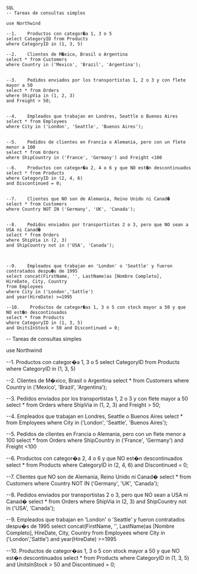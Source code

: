 
```
SQL
-- Tareas de consultas simples 

use Northwind

--1.    Productos con categor�a 1, 3 o 5
select CategoryID from Products
where CategoryID in (1, 3, 5)

--2.    Clientes de M�xico, Brasil o Argentina
select * from Customers
where Country in ('Mexico', 'Brazil', 'Argentina');


--3.    Pedidos enviados por los transportistas 1, 2 o 3 y con flete mayor a 50
select * from Orders 
where ShipVia in (1, 2, 3) 
and Freight > 50;


--4.    Empleados que trabajan en Londres, Seattle o Buenos Aires
select * from Employees 
where City in ('London', 'Seattle', 'Buenos Aires');


--5.    Pedidos de clientes en Francia o Alemania, pero con un flete menor a 100
select * from Orders
where ShipCountry in ('France', 'Germany') and Freight <100

--6.    Productos con categor�a 2, 4 o 6 y que NO est�n descontinuados
select * from Products 
where CategoryID in (2, 4, 6) 
and Discontinued = 0;


--7.    Clientes que NO son de Alemania, Reino Unido ni Canad�
select * from Customers 
where Country NOT IN ('Germany', 'UK', 'Canada');


--8.    Pedidos enviados por transportistas 2 o 3, pero que NO sean a USA ni Canad�
select * from Orders 
where ShipVia in (2, 3) 
and ShipCountry not in ('USA', 'Canada');



--9.    Empleados que trabajan en 'London' o 'Seattle' y fueron contratados despu�s de 1995
select concat(FirstName, '', LastName)as [Nombre Completo],
HireDate, City, Country
from Employees
where City in ('London','Sattle')
and year(HireDate) >=1995

--10.    Productos de categor�as 1, 3 o 5 con stock mayor a 50 y que NO est�n descontinuados
select * from Products 
where CategoryID in (1, 3, 5) 
and UnitsInStock > 50 and Discontinued = 0;
```
-- Tareas de consultas simples 

use Northwind

--1.    Productos con categor�a 1, 3 o 5
select CategoryID from Products
where CategoryID in (1, 3, 5)

--2.    Clientes de M�xico, Brasil o Argentina
select * from Customers
where Country in ('Mexico', 'Brazil', 'Argentina');


--3.    Pedidos enviados por los transportistas 1, 2 o 3 y con flete mayor a 50
select * from Orders 
where ShipVia in (1, 2, 3) 
and Freight > 50;


--4.    Empleados que trabajan en Londres, Seattle o Buenos Aires
select * from Employees 
where City in ('London', 'Seattle', 'Buenos Aires');


--5.    Pedidos de clientes en Francia o Alemania, pero con un flete menor a 100
select * from Orders
where ShipCountry in ('France', 'Germany') and Freight <100

--6.    Productos con categor�a 2, 4 o 6 y que NO est�n descontinuados
select * from Products 
where CategoryID in (2, 4, 6) 
and Discontinued = 0;


--7.    Clientes que NO son de Alemania, Reino Unido ni Canad�
select * from Customers 
where Country NOT IN ('Germany', 'UK', 'Canada');


--8.    Pedidos enviados por transportistas 2 o 3, pero que NO sean a USA ni Canad�
select * from Orders 
where ShipVia in (2, 3) 
and ShipCountry not in ('USA', 'Canada');



--9.    Empleados que trabajan en 'London' o 'Seattle' y fueron contratados despu�s de 1995
select concat(FirstName, '', LastName)as [Nombre Completo],
HireDate, City, Country
from Employees
where City in ('London','Sattle')
and year(HireDate) >=1995

--10.    Productos de categor�as 1, 3 o 5 con stock mayor a 50 y que NO est�n descontinuados
select * from Products 
where CategoryID in (1, 3, 5) 
and UnitsInStock > 50 and Discontinued = 0;